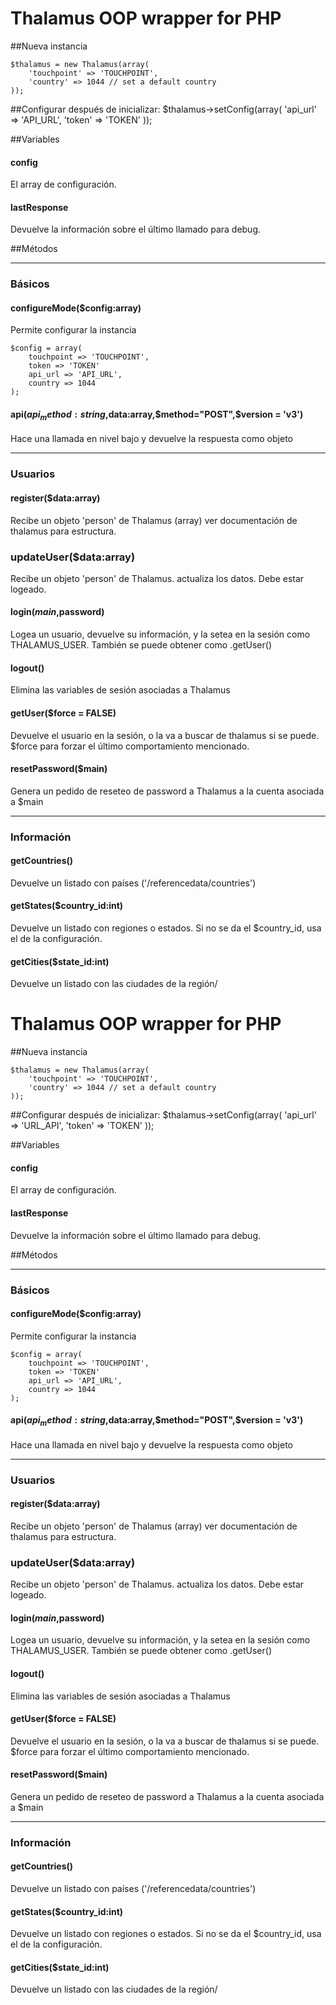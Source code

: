 # Thalamus OOP wrapper for PHP

##Nueva instancia
	
	$thalamus = new Thalamus(array(
    	'touchpoint' => 'TOUCHPOINT',
    	'country' => 1044 // set a default country
	));

##Configurar después de inicializar:
	$thalamus->setConfig(array(
	    'api_url' => 'API_URL',
	     'token' => 'TOKEN'
	));

##Variables

#### config
El array de configuración.

#### lastResponse
Devuelve la información sobre el último llamado para debug.

##Métodos

----------

### Básicos
####	configureMode($config:array)
Permite configurar la instancia
	
	$config = array(
		touchpoint => 'TOUCHPOINT',
		token => 'TOKEN'
		api_url => 'API_URL',
		country => 1044	
	);

#### api($api_method:string,$data:array,$method="POST",$version = 'v3') 
Hace una llamada en nivel bajo y devuelve la respuesta como objeto

----------

### Usuarios

#### register($data:array)
Recibe un objeto 'person' de Thalamus (array) ver documentación de thalamus para estructura.

### updateUser($data:array)
Recibe un objeto 'person' de Thalamus. actualiza los datos. Debe estar logeado.

#### login($main,$password)
Logea un usuario, devuelve su información, y la setea en la sesión como THALAMUS_USER. También se puede obtener como .getUser()


#### logout()
Elimina las variables de sesión asociadas a Thalamus

#### getUser($force = FALSE)
Devuelve el usuario en la sesión, o la va a buscar de thalamus si se puede. $force para forzar el último comportamiento mencionado.

#### resetPassword($main)
Genera un pedido de reseteo de password a Thalamus a la cuenta asociada a $main

----------

### Información

#### getCountries()

Devuelve un listado con países ('/referencedata/countries')

#### getStates($country_id:int)

Devuelve un listado con regiones o estados. Si no se da el $country_id, usa el de la configuración.

#### getCities($state_id:int)
Devuelve un listado con las ciudades de la región/

# Thalamus OOP wrapper for PHP

##Nueva instancia
	
	$thalamus = new Thalamus(array(
    	'touchpoint' => 'TOUCHPOINT',
    	'country' => 1044 // set a default country
	));

##Configurar después de inicializar:
	$thalamus->setConfig(array(
	    'api_url' => 'URL_API',
	     'token' => 'TOKEN'
	));

##Variables

#### config
El array de configuración.

#### lastResponse
Devuelve la información sobre el último llamado para debug.

##Métodos

----------

### Básicos
####	configureMode($config:array)
Permite configurar la instancia
	
	$config = array(
		touchpoint => 'TOUCHPOINT',
		token => 'TOKEN'
		api_url => 'API_URL',
		country => 1044	
	);

#### api($api_method:string,$data:array,$method="POST",$version = 'v3') 
Hace una llamada en nivel bajo y devuelve la respuesta como objeto

----------

### Usuarios

#### register($data:array)
Recibe un objeto 'person' de Thalamus (array) ver documentación de thalamus para estructura.

### updateUser($data:array)
Recibe un objeto 'person' de Thalamus. actualiza los datos. Debe estar logeado.

#### login($main,$password)
Logea un usuario, devuelve su información, y la setea en la sesión como THALAMUS_USER. También se puede obtener como .getUser()


#### logout()
Elimina las variables de sesión asociadas a Thalamus

#### getUser($force = FALSE)
Devuelve el usuario en la sesión, o la va a buscar de thalamus si se puede. $force para forzar el último comportamiento mencionado.

#### resetPassword($main)
Genera un pedido de reseteo de password a Thalamus a la cuenta asociada a $main

----------

### Información

#### getCountries()

Devuelve un listado con países ('/referencedata/countries')

#### getStates($country_id:int)

Devuelve un listado con regiones o estados. Si no se da el $country_id, usa el de la configuración.

#### getCities($state_id:int)
Devuelve un listado con las ciudades de la región/

